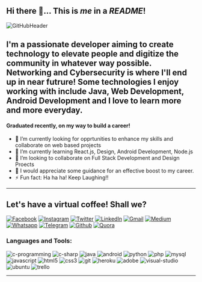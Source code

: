 ## Hi there 👋... This is _me_ in a _README_!
![GitHubHeader](https://user-images.githubusercontent.com/33835670/91859637-51c82500-ec88-11ea-82db-d3f3aadfb75c.jpg)

## I'm a passionate developer aiming to create technology to elevate people and digitize the community in whatever way possible. Networking and Cybersecurity is where I'll end up in near futrure! Some technologies I enjoy working with include Java, Web Development, Android Development and I love to learn more and more everyday.

#### **Graduated recently, on my way to build a career!**

- 🔭 I’m currently looking for opprtunities to enhance my skills and collaborate on web based projects
- 🌱 I’m currently learning React.js, Design, Android Development, Node.js
- 👯 I’m looking to collaborate on Full Stack Development and Design Proects
- 🤔 I would appreciate some guidance for an effective boost to my career. 
- ⚡ Fun fact: Ha ha ha! Keep Laughing!!

------------------------------------------------------------------------------------------------------------------------------------------------------------------------------------------------------------------------------------------------------------------------------------------------------------------------

## Let's have a virtual coffee! Shall we?

[![Facebook][facebook]][fb]
[![Instagram][instagram]][insta]
[![Twitter][twitter]][twitr]
[![LinkedIn][linkedin]][linkdin]
[![Gmail][gmail]][gm]
[![Medium][medium]][med]
[![Whatsapp][whatsapp]][wapp]
[![Telegram][telegram]][tele]
[![Github][github]][git]
[![Quora][quora]][quo]

### Languages and Tools:

![c-programming](https://user-images.githubusercontent.com/33835670/91869597-b8067500-ec93-11ea-9ebb-20a2e9593b56.png)
![c-sharp](https://user-images.githubusercontent.com/33835670/91869593-b63cb180-ec93-11ea-9eb6-28271c47c066.png)
![java](https://user-images.githubusercontent.com/33835670/91869645-c359a080-ec93-11ea-831b-5702d5bf2a98.png)
![android](https://user-images.githubusercontent.com/33835670/91869602-b937a200-ec93-11ea-96cb-b0beb52b5327.png)
![python](https://user-images.githubusercontent.com/33835670/91869629-bf2d8300-ec93-11ea-9b3a-e50863398c3c.png)
![php](https://user-images.githubusercontent.com/33835670/91869635-bfc61980-ec93-11ea-9e40-01023d5571d1.png)
![mysql](https://user-images.githubusercontent.com/33835670/91869640-c0f74680-ec93-11ea-863e-26243d91dc00.png)
![javascript](https://user-images.githubusercontent.com/33835670/91869644-c2287380-ec93-11ea-85e6-b0abfd85b9bb.png)
![html5](https://user-images.githubusercontent.com/33835670/91869650-c3f23700-ec93-11ea-9794-9ca046e0ee84.png)
![css3](https://user-images.githubusercontent.com/33835670/91869667-c6ed2780-ec93-11ea-9eba-cd5064e7a9cd.png)
![git](https://user-images.githubusercontent.com/33835670/91869661-c6549100-ec93-11ea-8968-634939a68e8b.png)
![heroku](https://user-images.githubusercontent.com/33835670/91869657-c5236400-ec93-11ea-8ce4-3991cb2bb298.png)
![adobe](https://user-images.githubusercontent.com/33835670/91869606-ba68cf00-ec93-11ea-8d67-fa7aa9f8a31d.png)
![visual-studio](https://user-images.githubusercontent.com/33835670/91869610-bb99fc00-ec93-11ea-81a5-2c28a24caa8d.png)
![ubuntu](https://user-images.githubusercontent.com/33835670/91869618-bccb2900-ec93-11ea-9360-c9a92594e0d8.png)
![trello](https://user-images.githubusercontent.com/33835670/91869624-bdfc5600-ec93-11ea-99b2-e169a562ab1e.png)


------------------------------------------------------------------------------------------------------------------------------------------------------------------------------------------------------------------------------------------------------------------------------------------------------------------------


<!-- icons -->

[facebook]: https://i.imgur.com/peYvvOm.png
[instagram]: https://i.imgur.com/BLjackD.png
[twitter]: https://i.imgur.com/0brtl0R.png
[linkedin]: https://i.imgur.com/LAMjC1S.png
[gmail]: https://i.imgur.com/zjv7UAs.png
[medium]: https://i.imgur.com/2d4IOuR.png
[whatsapp]: https://i.imgur.com/HfUuhFm.png
[telegram]: https://i.imgur.com/K1qbgOV.png
[github]: https://i.imgur.com/xsA4OWM.png
[quora]:https://i.imgur.com/we0Qpvf.png

<!-- links to social media accounts -->

[fb]: https://www.facebook.com/SharathKumar806
[insta]: https://www.instagram.com/sharath.kumar.10.6
[twitr]: https://twitter.com/sharathkumar106
[linkdin]: https://www.linkedin.com/in/sharathkumarkr
[gm]: https://mail.google.com/mail/
[med]: https://medium.com/@whitemicrophone10
[wapp]: https://wa.link/ig436n
[tele]: https://t.me/sharathk98
[git]: http://www.github.com/sharathkumar106
[quo]: https://www.quora.com/profile/White-Microphone
